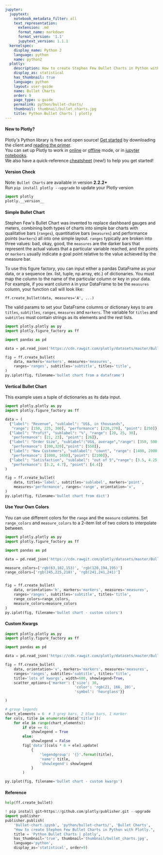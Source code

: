 ```yaml
---
jupyter:
  jupytext:
    notebook_metadata_filter: all
    text_representation:
      extension: .md
      format_name: markdown
      format_version: '1.1'
      jupytext_version: 1.1.1
  kernelspec:
    display_name: Python 2
    language: python
    name: python2
  plotly:
    description: How to create Stephen Few Bullet Charts in Python with Plotly.
    display_as: statistical
    has_thumbnail: true
    language: python
    layout: user-guide
    name: Bullet Charts
    order: 9
    page_type: u-guide
    permalink: python/bullet-charts/
    thumbnail: thumbnail/bullet_charts.jpg
    title: Python Bullet Charts | plotly
---
```


#### New to Plotly?
Plotly's Python library is free and open source! [Get started](https://plot.ly/python/getting-started/) by downloading the client and [reading the primer](https://plot.ly/python/getting-started/).
<br>You can set up Plotly to work in [online](https://plot.ly/python/getting-started/#initialization-for-online-plotting) or [offline](https://plot.ly/python/getting-started/#initialization-for-offline-plotting) mode, or in [jupyter notebooks](https://plot.ly/python/getting-started/#start-plotting-online).
<br>We also have a quick-reference [cheatsheet](https://images.plot.ly/plotly-documentation/images/python_cheat_sheet.pdf) (new!) to help you get started!


#### Version Check
Note: `Bullet Charts` are available in version <b>2.2.2+</b><br>
Run  `pip install plotly --upgrade` to update your Plotly version

```python
import plotly
plotly.__version__
```

<!-- #region -->
#### Simple Bullet Chart
Stephen Few's Bullet Chart was invented to replace dashboard gauges and meters, combining both types of charts into simple bar charts with qualitative bars (`ranges`), quantitiative bars (`measures`) and performance points (`markers`) all into one simple layout. `ranges` typically are broken into three values: bad, okay, good, the `measures` are the darker bars that represent the actual values that a particular variable reached, and the points or `markers` usually indicate a goal point relative to the value achieved by the measure bar.

To use this figure factory, you can input either a pandas DataFrame as your data, or a sequence (ex. list, tuple, np.array, etc.) of dictionaries. You must map the column to the name of the particular column or key in your data. For example, if you want column `A` in your DataFrame to be the `measures` column, your function call will look like:

```
ff.create_bullet(data, measures='A', ...)
```

The valid params to set your DataFrame columns or dictionary keys to are `titles`, `subtitles`, `ranges`, `measures` and `markers`. The variable for `titles` and `subtitles` must contain strings as its elements and the rest lists.
<!-- #endregion -->

```python
import plotly.plotly as py
import plotly.figure_factory as ff

import pandas as pd

data = pd.read_json('https://cdn.rawgit.com/plotly/datasets/master/BulletData.json')

fig = ff.create_bullet(
    data, markers='markers', measures='measures',
    ranges='ranges', subtitles='subtitle', titles='title',
)
py.iplot(fig, filename='bullet chart from a dataframe')
```

#### Vertical Bullet Chart
This example uses a tuple of dictionaries as its data input.

```python
import plotly.plotly as py
import plotly.figure_factory as ff

data = (
  {"label": "Revenue", "sublabel": "US$, in thousands",
   "range": [150, 225, 300], "performance": [220,270], "point": [250]},
  {"label": "Profit", "sublabel": "%", "range": [20, 25, 30],
   "performance": [21, 23], "point": [26]},
  {"label": "Order Size", "sublabel":"US$, average","range": [350, 500, 600],
   "performance": [100,320],"point": [550]},
  {"label": "New Customers", "sublabel": "count", "range": [1400, 2000, 2500],
   "performance": [1000, 1650],"point": [2100]},
  {"label": "Satisfaction", "sublabel": "out of 5","range": [3.5, 4.25, 5],
   "performance": [3.2, 4.7], "point": [4.4]}
)

fig = ff.create_bullet(
    data, titles='label', subtitles='sublabel', markers='point',
    measures='performance', ranges='range', orientation='v',
)
py.iplot(fig, filename='bullet chart from dict')
```

#### Use Your Own Colors
You can use different colors for the `range` and the `measure` columns. Set `range_colors` and `measure_colors` to a 2-item list of two colors to interpolate between.

```python
import plotly.plotly as py
import plotly.figure_factory as ff

import pandas as pd

data = pd.read_json('https://cdn.rawgit.com/plotly/datasets/master/BulletData.json')

measure_colors=['rgb(63,102,153)', 'rgb(120,194,195)']
range_colors=['rgb(245,225,218)', 'rgb(241,241,241)']


fig = ff.create_bullet(
    data, orientation='h', markers='markers', measures='measures',
    ranges='ranges', subtitles='subtitle', titles='title',
    range_colors=range_colors,
    measure_colors=measure_colors
)
py.iplot(fig, filename='bullet chart - custom colors')
```

#### Custom Kwargs

```python
import plotly.plotly as py
import plotly.figure_factory as ff

import pandas as pd

data = pd.read_json('https://cdn.rawgit.com/plotly/datasets/master/BulletData.json')

fig = ff.create_bullet(
    data, orientation='v', markers='markers', measures='measures',
    ranges='ranges', subtitles='subtitle', titles='title',
    title='lots of kwargs', width=600, showlegend=True,
    scatter_options={'marker': {'size': 30,
                                'color': 'rgb(21, 166, 20)',
                                'symbol': 'hourglass'}}

)

# group legends
chart_elements = 6  # 3 grey bars, 2 blue bars, 1 marker
for cols, title in enumerate(data['title']):
    for ele in range(chart_elements):
        if ele == 0:
            showlegend = True
        else:
            showlegend = False
        fig['data'][cols * 6 + ele].update(
            {
                'legendgroup': '{}'.format(title),
                'name': title,
                'showlegend': showlegend
            }
        )

py.iplot(fig, filename='bullet chart - custom kwargs')
```

#### Reference

```python
help(ff.create_bullet)
```

```python
! pip install git+https://github.com/plotly/publisher.git --upgrade
import publisher
publisher.publish(
    'bullet-chart.ipynb', 'python/bullet-charts/', 'Bullet Charts',
    "How to create Stephen Few Bullet Charts in Python with Plotly.",
    title = 'Python Bullet Charts | plotly',
    has_thumbnail='true', thumbnail='thumbnail/bullet_charts.jpg',
    language='python',
    display_as='statistical', order=9)
```

```python

```
